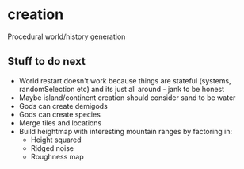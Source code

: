 # creation

Procedural world/history generation

## Stuff to do next

- World restart doesn't work because things are stateful (systems, randomSelection etc) and its just all around - jank to be honest
- Maybe island/continent creation should consider sand to be water
- Gods can create demigods
- Gods can create species
- Merge tiles and locations
- Build heightmap with interesting mountain ranges by factoring in:
  - Height squared
  - Ridged noise
  - Roughness map
